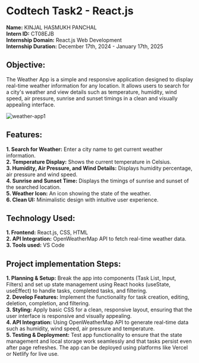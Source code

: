 
# Codtech Task2 - React.js 
**Name:** KINJAL HASMUKH PANCHAL </br>
**Intern ID:** CT08EJB </br>
**Internship Domain:** React.js Web Development </br>
**Internship Duration:** December 17th, 2024 - January 17th, 2025 </br>

## Objective:
The Weather App is a simple and responsive application designed to display real-time weather information for any location. It allows users to search for a city's weather and view details such as temperature, humidity, wind speed, air pressure, sunrise and sunset timings in a clean and visually appealing interface.

![weather-app1](https://github.com/user-attachments/assets/dac2d704-cc48-473d-8987-394e3f6ca0af)


## Features:
**1. Search for Weather:** Enter a city name to get current weather information.\
**2. Temperature Display:** Shows the current temperature in Celsius.\
**3. Humidity, Air Pressure, and Wind Details:** Displays humidity percentage, air pressure and wind speed.\
**4. Sunrise and Sunset Time:** Displays the timings of sunrise and sunset of the searched location.\
**5. Weather Icon:** An icon showing the state of the weather.\
**6. Clean UI:** Minimalistic design with intuitive user experience.

## Technology Used:
**1. Frontend:** React.js, CSS, HTML\
**2. API Integration:** OpenWeatherMap API to fetch real-time weather data.\
**3. Tools used:** VS Code

## Project implementation Steps:
**1. Planning & Setup:** Break the app into components (Task List, Input, Filters) and set up state management using React hooks (useState, useEffect) to handle tasks, completed tasks, and filtering.\
**2. Develop Features:** Implement the functionality for task creation, editing, deletion, completion, and filtering.\
**3. Styling:** Apply basic CSS for a clean, responsive layout, ensuring that the user interface is responsive and visually appealing.\
**4. API Integration:** Using OpenWeatherMap API to generate real-time data such as humidity, wind speed, air pressure and temperature.\
**5. Testing & Deployment:** Test app functionality to ensure that the state management and local storage work seamlessly and that tasks persist even after page refreshes. The app can be deployed using platforms like Vercel or Netlify for live use.
